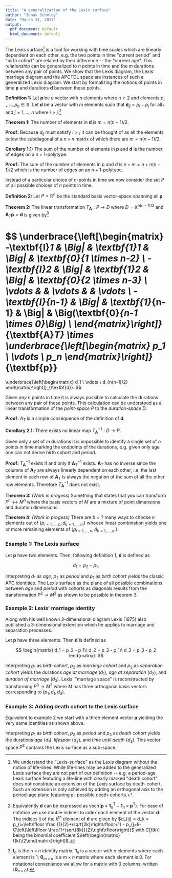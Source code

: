 ```yaml
---
title: "A generalization of the Lexis surface"
author: "Jonas Schöley"
date: "March 31, 2017"
output:
  pdf_document: default
  html_document: default
---
```


The Lexis surface[^0] is a tool for working with time scales which are linearly dependent on each other, e.g. the two points in time "current period" and "birth cohort" are related by their difference -- the "current age". This relationship can be generalized to $n$ points in time and the $m$ durations between any pair of points. We show that the Lexis diagram, the Lexis' marriage diagram and the APCTDL space are instances of such a generalized Lexis diagram. We start by formalizing the notions of points in time $\textbf{p}$ and durations $\textbf{d}$ between these points.

[^0]: We understand the "Lexis-surface" as the Lexis diagram without the notion of life-lines. While life-lines may be added to the generalized Lexis surface they are not part of our definition -- e.g. a period-age Lexis surface featuring a life-line with clearly marked "death cohort" does not constitute an extension of the Lexis surface by death-cohort. Such an extension is only achieved by adding an orthogonal axis to the period-age plane featuring all possible death-cohorts.

**Definition 1:** Let $\textbf{p}$ be a vector with $n$ elements where $n \geq 2$ and elements $p_{i=1} \ldots p_n \in \mathbb{R}$. Let $\textbf{d}$ be a vector with $m$ elements such that $\textbf{d}_{ij} = p_i - p_j$ for all $i$ and $j = 1, \ldots, n$ where $i>j$.[^1]

**Theorem 1:** The number of elements in $\textbf{d}$ is $m = n(n-1)/2$.

**Proof:** Because $d_{ij}$ must satisfy $i > j$ it can be thought of as all the elements below the subdiagonal of a $n\times n$ matrix of which there are $m = n(n-1)/2$.

**Corollary 1.1:** The sum of the number of elements in $\textbf{p}$ and $\textbf{d}$ is the number of edges on a $n+1$-polytype.

**Proof:** The sum of the number of elements in $p$ and $d$ is $n+m = n + n(n-1)/2$ which is the number of edges on an $n+1$-polytype.

Instead of a particular choice of $n$-points in time we now consider the set $P$ of all possible choices of $n$ points in time.

**Definition 2:** Let $P=\mathbb{R}^n$ be the standard basis vector-space spanning all $\textbf{p}$.

**Theorem 2:** The linear transformation $T_\textbf{A}: P\rightarrow D$ where $D = \mathbb{R}^{n(n-1)/2}$ and $\textbf{A}_T \textbf{p} = \textbf{d}$ is given by[^2]

$$
\underbrace{\left[\begin{matrix}
-\textbf{I}_1 & \Big| & \textbf{1}_1 & \Big| & \textbf{0}_{1 \times n-2} \\
-\textbf{I}_2 & \Big| & \textbf{1}_2 & \Big| & \textbf{0}_{2 \times n-3} \\
\vdots & & \vdots & & \vdots \\
-\textbf{I}_{n-1} & \Big| & \textbf{1}_{n-1} & \Big| & \Big(\textbf{0}_{n-1 \times 0}\Big) \\
\end{matrix}\right]}_{\textbf{A}_T}
\times
\underbrace{\left[\begin{matrix}
p_1 \\ \vdots \\ p_n
\end{matrix}\right]}_{\textbf{p}}
=
\underbrace{\left[\begin{matrix}
d_1 \\ \vdots \\ d_{n(n-1)/2}
\end{matrix}\right]}_{\textbf{d}}.
$$

Given *any* $n$ points in time it is always possible to calculate the durations between any pair of these points. This calculation can be understood as a linear transformation of the *point-space* $P$ to the *duration-space* $D$.

**Proof:** $A_T$ is a simple consequence of the definition of $\textbf{d}$.

**Corollary 2.1:** There exists no linear map $T_\textbf{A}^{-1}: D \rightarrow P$.

Given only a set of $m$ durations it is impossible to identify a single set of $n$ points in time marking the endpoints of the durations, e.g. given only age one can not derive birth cohort and period.

**Proof:** $T_\textbf{A}^{-1}$ exists if and only if $\textbf{A}_T^{-1}$ exists. $\textbf{A}_T$ has no inverse since the columns of $\textbf{A}_T$ are always linearly dependent on each other, i.e. the last element in each row of $\textbf{A}_T$ is always the negation of the sum of all the other row elements. Therefore $T_\textbf{A}^{-1}$ does not exist.

**Theorem 3:** *(Work in progess)* Something that states that you can transform $P^n \leftrightarrow M^n$ where the basis vectors of $M$ are a mixture of point dimensions and duration dimensions.

**Theorem 4:** *(Work in progess)* There are $b = ?$ many ways to choose $n$ elements out of $\left\{p_{i=1,\ldots,n}, d_{k=1,\ldots,m}\right\}$ whoose linear combination yields one or more remaining elements of $\left\{p_{i=1,\ldots,n}, d_{k=1,\ldots,m}\right\}$.


### Example 1: The Lexis surface

Let $\textbf{p}$ have two elements. Then, following definition 1, $\textbf{d}$ is defined as

$$
d_1 = p_2 - p_1.
$$

Interpreting $d_1$ as *age*, $p_2$ as *period* and $p_1$ as *birth cohort* yields the classic APC identities. The Lexis surface as the plane of all possible combinations between *age* and *period* with cohorts as diagonals results from the transformation $P^2 \rightarrow M^2$ as shown to be possible in theorem 3.

### Example 2: Lexis' marriage identity

Along with his well known 2-dimensional diagram Lexis (1875) also published a 3-dimensional extension which he applies to marriage and separation processes.

Let $\textbf{p}$ have three elements. Then $\textbf{d}$ is defined as

$$
\begin{matrix}
d_1 = p_2 - p_1\\
d_2 = p_3 - p_1\\
d_3 = p_3 - p_2
\end{matrix}.
$$

Interpreting $p_1$ as *birth cohort*, $p_2$ as *marriage cohort* and $p_3$ as *separation cohort* yields the durations *age at marriage* ($d_1$), *age at separation* ($d_2$), and *duration of marriage* ($d_3$). Lexis' "marriage space" is reconstructed by transforming $P^3 \rightarrow M^3$ where $M$ has three orthogonal basis vectors corresponding to $(p_1, d_1, d_3)$.

### Example 3: Adding death cohort to the Lexis surface

Equivalent to example 2 we start with a three element vector $\textbf{p}$ yielding the very same identities as shown above.

Interpreting $p_1$ as *birth cohort*, $p_2$ as *period* and $p_3$ as *death cohort* yields the durations *age* ($d_1$), *lifespan* ($d_2$), and *time until death* ($d_3$). This vector space $P^3$ contains the Lexis surface as a sub-space.

[^1]: Equivalently $\textbf{d}$ can be expressed as $\text{vech}(\textbf{p}\times \textbf{1}_n^\textsf{T} - \textbf{1}_n \times \textbf{p}^\textsf{T})$. For ease of notation we use double indices to index each element of the vector $\textbf{d}$. The indices $ij$ of the $k^\text{th}$ element of $\textbf{d}$ are given by $d_{ij} = d_k = p_{i=\left\lfloor \frac {1}{2}+\sqrt{2k}\right\rfloor+1} - p_{j=k-C\left(\left\lfloor \frac{1+\sqrt{8k}}{2}\right\rfloor\right)}$ with $C[f(k)]$ being the binomial coefficient $\left(\begin{matrix} f(k)\\2\end{matrix}\right)$.
[^2]: $\textbf{I}_n$ is the $n \times n$ identity matrix; $\textbf{1}_n$ is a vector with $n$ elements where each element is 1; $\textbf{0}_{m \times n}$ is a $m \times n$ matrix where each element is 0. For notational convenience we allow for a matrix with 0 columns, written $\Big(\textbf{0}_{n \times 0}\Big)$.